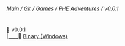 ###### [Main](https://pikakid98.github.io) / [Git](https://git-pikakid98.github.io) / [Games](https://git-pikakid98.github.io/games) / [PHE Adventures](https://git-pikakid98.github.io/games/phe-adventures) / v0.0.1
<h1></h1>

📂 v0.0.1
\
|____📄 [Binary (Windows)](https://github.com/Git-Pikakid98/phe-adventures/releases/download/v0.0.1/PHE.Adventures.V0.0.1.Pre-Alpha.7z)
